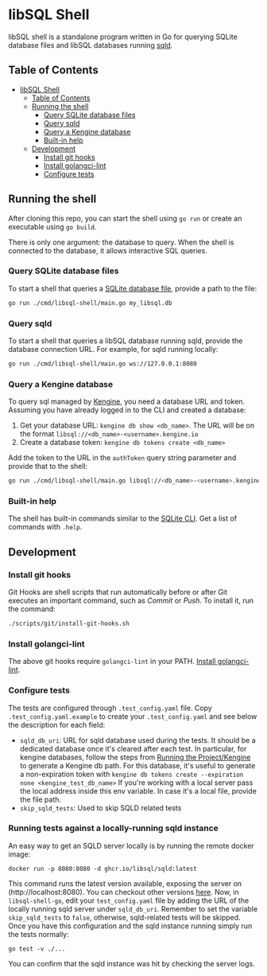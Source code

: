 # libSQL Shell

libSQL shell is a standalone program written in Go for querying SQLite database files and libSQL databases running [sqld](https://github.com/libsql/sqld).

## Table of Contents

- [libSQL Shell](#libsql-shell)
  - [Table of Contents](#table-of-contents)
  - [Running the shell](#running-the-shell)
    - [Query SQLite database files](#query-sqlite-database-files)
    - [Query sqld](#query-sqld)
    - [Query a Kengine database](#query-a-kengine-database)
    - [Built-in help](#built-in-help)
  - [Development](#development)
    - [Install git hooks](#install-git-hooks)
    - [Install golangci-lint](#install-golangci-lint)
    - [Configure tests](#configure-tests)

## Running the shell

After cloning this repo, you can start the shell using `go run` or create an executable using `go build`.

There is only one argument: the database to query. When the shell is connected to the database, it allows interactive SQL queries.

### Query SQLite database files

To start a shell that queries a [SQLite database file](https://www.sqlite.org/fileformat.html), provide a path to the file:

```sh
go run ./cmd/libsql-shell/main.go my_libsql.db
```

### Query sqld

To start a shell that queries a libSQL database running sqld, provide the database connection URL. For example, for sqld running locally:

```sh
go run ./cmd/libsql-shell/main.go ws://127.0.0.1:8080
```

### Query a Kengine database

To query sql managed by [Kengine](https://kengine.khulnasoft.com), you need a database URL and token. Assuming you have already logged in to the CLI and created a database:

1. Get your database URL: `kengine db show <db_name>`. The URL will be on the format `libsql://<db_name>-<username>.kengine.io`
1. Create a database token: `kengine db tokens create <db_name>`

Add the token to the URL in the `authToken` query string parameter and provide that to the shell:

```sh
go run ./cmd/libsql-shell/main.go libsql://<db_name>-<username>.kengine.io/?authToken=<db_token>`
```

### Built-in help

The shell has built-in commands similar to the [SQLite CLI](https://www.sqlite.org/cli.html). Get a list of commands with `.help`.

## Development

### Install git hooks

Git Hooks are shell scripts that run automatically before or after Git executes an important command, such as *Commit* or *Push*. To install it, run the command:

```bash
./scripts/git/install-git-hooks.sh
```

### Install golangci-lint

The above git hooks require `golangci-lint` in your PATH. [Install golangci-lint](https://golangci-lint.run/usage/install/).

### Configure tests

The tests are configured through `.test_config.yaml` file. Copy `.test_config.yaml.example` to create your `.test_config.yaml` and see below the description for each field:

  - `sqld_db_uri`: URL for sqld database used during the tests. It should be a dedicated database once it's cleared after each test. In particular, for kengine databases, follow the steps from [Running the Project/Kengine](#Kengine) to generate a Kengine db path. For this database, it's useful to generate a non-expiration token with `kengine db tokens create --expiration none <kengine_test_db_name>`
    If you're working with a local server pass the local address inside this env variable. In case it's a local file, provide the file path.
  - `skip_sqld_tests`: Used to skip SQLD related tests

### Running tests against a locally-running sqld instance

An easy way to get an SQLD server locally is by running the remote docker image:

``` shell
docker run -p 8080:8080 -d ghcr.io/libsql/sqld:latest
```

This command runs the latest version available, exposing the server on (http://localhost:8080). You can checkout other versions
[here](https://github.com/libsql/sqld/pkgs/container/sqld).
Now, in `libsql-shell-go`, edit your `test_config.yaml` file by adding the URL of the locally running sqld server under `sqld_db_uri`. Remember to set the variable `skip_sqld_tests` to `false`, otherwise, sqld-related tests will be skipped.  Once you have this configuration and the sqld instance running simply run the tests normally:

``` shell
go test -v ./...
```

You can confirm that the sqld instance was hit by checking the server logs.
